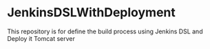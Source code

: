 # JenkinsDSLWithDeployment
This repository is for define the build process using Jenkins DSL and Deploy it Tomcat server
